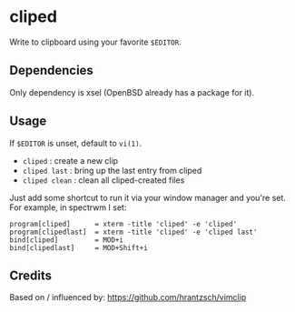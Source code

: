 # cliped

Write to clipboard using your favorite `$EDITOR`.

## Dependencies

Only dependency is xsel (OpenBSD already has a package for it).

## Usage

If `$EDITOR` is unset, default to `vi(1)`.

* `cliped` : create a new clip
* `cliped last` : bring up the last entry from cliped
* `cliped clean` : clean all cliped-created files

Just add some shortcut to run it via your window manager and you're set.
For example, in spectrwm I set:
```
program[cliped]      = xterm -title 'cliped' -e 'cliped'
program[clipedlast]  = xterm -title 'cliped' -e 'cliped last'
bind[cliped]         = MOD+i
bind[clipedlast]     = MOD+Shift+i
```

## Credits

Based on / influenced by:
https://github.com/hrantzsch/vimclip

